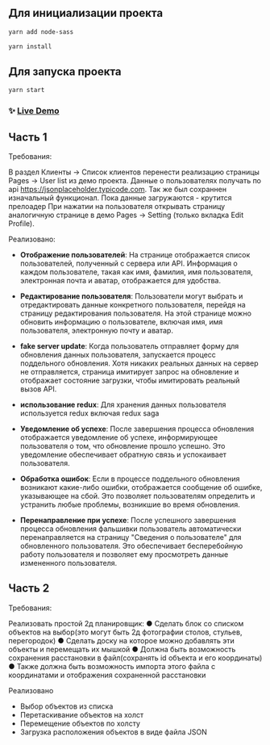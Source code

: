 ## Для инициализации проекта

```sh
yarn add node-sass
```

```sh
yarn install
```

## Для запуска проекта

```sh
yarn start
```

### ✨ [Live Demo](https://main--creative-narwhal-ed2705.netlify.app)

## Часть 1

Требования:

В раздел Клиенты -> Список клиентов перенести реализацию страницы Pages -> User list из демо проекта. Данные о пользователях получать по api https://jsonplaceholder.typicode.com. Так же был сохраннен изначальный функционал.
Пока данные загружаются - крутится прелоадер
При нажатии на пользователя открывать страницу аналогичную странице в демо Pages -> Setting (только вкладка Edit Profile).

Реализовано:

- **Отображение пользователей**: На странице отображается список пользователей, полученный с сервера или API. Информация о каждом пользователе, такая как имя, фамилия, имя пользователя, электронная почта и аватар, отображается для удобства.

- **Редактирование пользователя**: Пользователи могут выбрать и отредактировать данные конкретного пользователя, перейдя на страницу редактирования пользователя. На этой странице можно обновить информацию о пользователе, включая имя, имя пользователя, электронную почту и аватар.

- **fake server update**: Когда пользователь отправляет форму для обновления данных пользователя, запускается процесс поддельного обновления. Хотя никаких реальных данных на сервер не отправляется, страница имитирует запрос на обновление и отображает состояние загрузки, чтобы имитировать реальный вызов API.

- **использование redux**: Для хранения данных пользователя используется redux включая redux saga

- **Уведомление об успехе**: После завершения процесса обновления отображается уведомление об успехе, информирующее пользователя о том, что обновление прошло успешно. Это уведомление обеспечивает обратную связь и успокаивает пользователя.

- **Обработка ошибок**: Если в процессе поддельного обновления возникают какие-либо ошибки, отображается сообщение об ошибке, указывающее на сбой. Это позволяет пользователям определить и устранить любые проблемы, возникшие во время обновления.

- **Перенаправление при успехе**: После успешного завершения процесса обновления фальшивки пользователь автоматически перенаправляется на страницу "Сведения о пользователе" для обновленного пользователя. Это обеспечивает бесперебойную работу пользователя и позволяет ему просмотреть данные измененного пользователя.

## Часть 2

Требования:

Реализовать простой 2д планировщик:
● Сделать блок со списком объектов на выбор(это могут быть 2д фотографии столов, стульев, перегородок)
● Сделать доску на которое можно добавлять эти объекты и перемещать их мышкой
● Должна быть возможность сохранения расстановки в файл(сохранять id объекта и его координаты)
● Также должна быть возможность импорта этого файла с координатами и отображения сохраненной расстановки

Реализовано

- Выбор объектов из списка
- Перетаскивание объектов на холст
- Перемещение объектов по холсту
- Загрузка расположения объектов в виде файла JSON